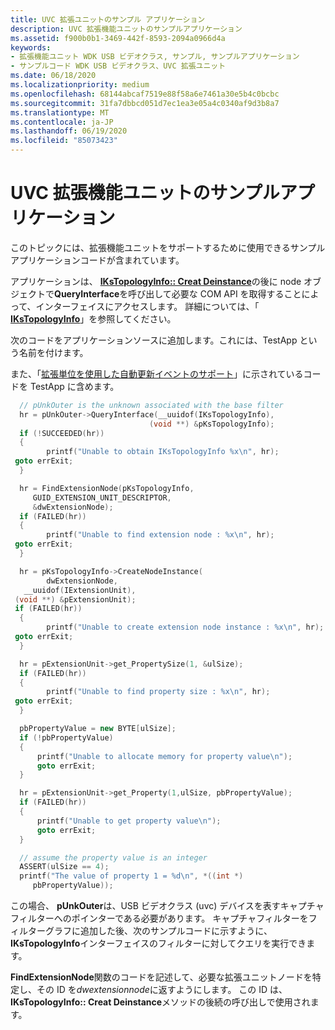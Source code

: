 ```yaml
---
title: UVC 拡張ユニットのサンプル アプリケーション
description: UVC 拡張機能ユニットのサンプルアプリケーション
ms.assetid: f900b0b1-3469-442f-8593-2094a0966d4a
keywords:
- 拡張機能ユニット WDK USB ビデオクラス, サンプル, サンプルアプリケーション
- サンプルコード WDK USB ビデオクラス、UVC 拡張ユニット
ms.date: 06/18/2020
ms.localizationpriority: medium
ms.openlocfilehash: 68144abcaf7519e88f58a6e7461a30e5b4c0bcbc
ms.sourcegitcommit: 31fa7dbbcd051d7ec1ea3e05a4c0340af9d3b8a7
ms.translationtype: MT
ms.contentlocale: ja-JP
ms.lasthandoff: 06/19/2020
ms.locfileid: "85073423"
---
```

# <a name="sample-application-for-uvc-extension-units"></a>UVC 拡張機能ユニットのサンプルアプリケーション

このトピックには、拡張機能ユニットをサポートするために使用できるサンプルアプリケーションコードが含まれています。

アプリケーションは、 [**IKsTopologyInfo:: Creat Deinstance**](https://docs.microsoft.com/previous-versions/windows/desktop/api/Vidcap/nf-vidcap-ikstopologyinfo-createnodeinstance)の後に node オブジェクトで**QueryInterface**を呼び出して必要な COM API を取得することによって、インターフェイスにアクセスします。 詳細については、「 [**IKsTopologyInfo**](https://docs.microsoft.com/previous-versions/windows/desktop/api/Vidcap/nn-vidcap-ikstopologyinfo)」を参照してください。

次のコードをアプリケーションソースに追加します。これには、TestApp という名前を付けます。

また、「[拡張単位を使用した自動更新イベントのサポート](supporting-autoupdate-events-with-extension-units.md)」に示されているコードを TestApp に含めます。

```cpp
  // pUnkOuter is the unknown associated with the base filter
  hr = pUnkOuter->QueryInterface(__uuidof(IKsTopologyInfo),
                               (void **) &pKsTopologyInfo);
  if (!SUCCEEDED(hr))
  {
        printf("Unable to obtain IKsTopologyInfo %x\n", hr);
 goto errExit;
  }

  hr = FindExtensionNode(pKsTopologyInfo,
     GUID_EXTENSION_UNIT_DESCRIPTOR,
     &dwExtensionNode);
  if (FAILED(hr))
  {
        printf("Unable to find extension node : %x\n", hr);
 goto errExit;
  }

  hr = pKsTopologyInfo->CreateNodeInstance(
        dwExtensionNode,
   __uuidof(IExtensionUnit),
 (void **) &pExtensionUnit);
 if (FAILED(hr))
  {
        printf("Unable to create extension node instance : %x\n", hr);
 goto errExit;
  }

  hr = pExtensionUnit->get_PropertySize(1, &ulSize);
  if (FAILED(hr))
  {
        printf("Unable to find property size : %x\n", hr);
 goto errExit;
  }

  pbPropertyValue = new BYTE[ulSize];
  if (!pbPropertyValue)
  {
      printf("Unable to allocate memory for property value\n");
      goto errExit;
  }

  hr = pExtensionUnit->get_Property(1,ulSize, pbPropertyValue);
  if (FAILED(hr))
  {
      printf("Unable to get property value\n");
      goto errExit;
  }

  // assume the property value is an integer
  ASSERT(ulSize == 4);
  printf("The value of property 1 = %d\n", *((int *)
     pbPropertyValue));
```

この場合、 **pUnkOuter**は、USB ビデオクラス (uvc) デバイスを表すキャプチャフィルターへのポインターである必要があります。 キャプチャフィルターをフィルターグラフに追加した後、次のサンプルコードに示すように、 **IKsTopologyInfo**インターフェイスのフィルターに対してクエリを実行できます。

**FindExtensionNode**関数のコードを記述して、必要な拡張ユニットノードを特定し、その ID を*dwextensionnode*に返すようにします。 この ID は、 **IKsTopologyInfo:: Creat Deinstance**メソッドの後続の呼び出しで使用されます。
